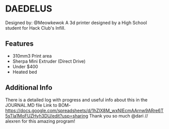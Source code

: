 # DAEDELUS
Designed by: @Meowkewok
A 3d printer designed by a High School student for Hack Club's Infill.  
## Features
- 310mm3 Print area
- Sherpa Mini Extruder (Direct Drive)
- Under $400
- Heated bed
## Additional Info
There is a detailed log with progress and useful info about this in the JOURNAL.MD file
Link to BOM- https://docs.google.com/spreadsheets/d/1hZlX8M_wxNlEcmAArnw9ARre6T5sTla1MoFUZHyh3DU/edit?usp=sharing
Thank you so much @dari // alexren for this amazing program!
